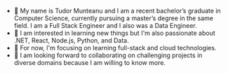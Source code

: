 - 👋 My name is Tudor Munteanu and I am a recent bachelor’s graduate in Computer Science, currently pursuing a master’s degree in the same field. I am a Full Stack Engineer and I also was a Data Engineer.
- 👀 I am interested in learning new things but I'm also passionate about .NET, React, Node.js, Python, and Data.
- 🌱 For now, I'm focusing on learning full-stack and cloud technologies.
- 💞️ I am looking forward to collaborating on challenging projects in diverse domains because I am willing to know more.

<!---
915-Munteanu-Tudor/915-Munteanu-Tudor is a ✨ special ✨ repository because its `README.md` (this file) appears on your GitHub profile.
You can click the Preview link to take a look at your changes.
--->

